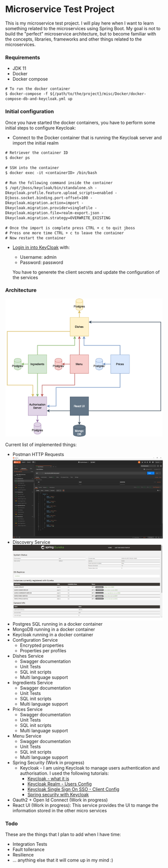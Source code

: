 # Microservice Test Project
This is my microservice test project. I will play here when I want to learn something related to the microservices using Spring Boot. My goal is not to build the "perfect" microservice architecture, but to become familiar with the concepts, libraries, frameworks and other things related to the microservices.

### Requirements
* JDK 11
* Docker
* Docker compose


~~~~
# To run the docker container
$ docker-compose -f ${/path/to/the/project}/misc/Docker/docker-compose-db-and-keycloak.yml up
~~~~

### Initial configuration
Once you have started the docker containers, you have to perform some initial steps to configure Keycloak:

* Connect to the Docker container that is running the Keycloak server and import the initial realm
~~~~
# Retriever the container ID
$ docker ps

# SSH into the container
$ docker exec -it <containerID> /bin/bash

# Run the following command inside the container
$ /opt/jboss/keycloak/bin/standalone.sh -Dkeycloak.profile.feature.upload_scripts=enabled -Djboss.socket.binding.port-offset=100 -Dkeycloak.migration.action=import -Dkeycloak.migration.provider=singleFile -Dkeycloak.migration.file=realm-export.json -Dkeycloak.migration.strategy=OVERWRITE_EXISTING

# Once the import is complete press CTRL + c to quit jboss
# Press one more time CTRL + c to leave the container
# Now restart the container
~~~~


* [Login in into KeyCloak](http://localhost:8091) with:
  * Username: admin
  * Password: password
  
  You have to generete the client secrets and update the configuration of the services


### Architecture
![Architecture](./misc/images/Microservices_diagram.png)

Current list of implemented things:

* Postman HTTP Requests ![Postman](./misc/images/Postman.png)
* Discovery Service ![Postman](./misc/images/Eureka.png)
* Postgres SQL running in a docker container
* MongoDB running in a docker container
* Keycloak running in a docker container
* Configuration Service
  * Encrypted properties
  * Properties per profiles
* Dishes Service
  * Swagger documentation
  * Unit Tests
  * SQL init scripts
  * Multi language support
* Ingredients Service
  * Swagger documentation
  * Unit Tests
  * SQL init scripts
  * Multi language support
* Prices Service
  * Swagger documentation
  * Unit Tests
  * SQL init scripts
  * Multi language support
* Menu Service
  * Swagger documentation
  * Unit Tests
  * SQL init scripts
  * Multi language support
* Spring Security (Work in progress)
  * Keycloak - I am using Keycloak to manage users authentication and authorisation. I used the following tutorials:
    * [Keycloak - what it is](https://www.youtube.com/watch?v=KrOd5wIkqls)
    * [Keycloak Realm - Users Config](https://www.thomasvitale.com/keycloak-configuration-authentication-authorisation/)
    * [Keycloak Single Sign On SSO - Client Config](https://www.thomasvitale.com/keycloak-authentication-flow-sso-client/)
    * [Spring security with Keycloak](https://www.thomasvitale.com/spring-security-keycloak/)
* Oauth2 + Open Id Connect (Work in progress)
* React UI (Work in progress): This service provides the UI to mange the information stored in the other micro services

### Todo
These are the things that I plan to add when I have time:

* Integration Tests
* Fault tollerance
* Resilience
* ... anything else that it will come up in my mind :)

